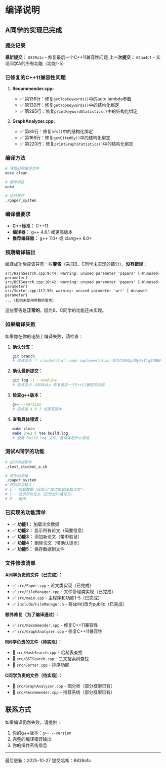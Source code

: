 # 编译说明

## A同学的实现已完成

### 提交记录

**最新提交：** `8839a1a` - 修复最后一个C++11兼容性问题
**上一次提交：** `62aa4df` - 实现同学A的所有功能（功能1-5）

### 已修复的C++11兼容性问题

1. **Recommender.cpp:**
   - ✅ 第136行：修复`getTopKeywords()`中的auto lambda参数
   - ✅ 第130行：修复`getTopKeywords()`中的结构化绑定
   - ✅ 第295行：修复`printKeywordStatistics()`中的结构化绑定

2. **GraphAnalyzer.cpp:**
   - ✅ 第85行：修复`bfs()`中的结构化绑定
   - ✅ 第166行：修复`getCitedBy()`中的结构化绑定
   - ✅ 第220行：修复`printGraphStatistics()`中的结构化绑定

### 编译方法

```bash
# 清理旧的编译文件
make clean

# 编译项目
make

# 运行程序
./paper_system
```

### 编译器要求

- **C++标准：** C++11
- **编译器：** g++ 4.8.1 或更高版本
- **推荐编译器：** g++ 7.0+ 或 clang++ 6.0+

### 预期编译输出

编译成功后应该只有一些**警告**（来自B、C同学未实现的部分），**没有错误**：

```
src/HashSearch.cpp:9:44: warning: unused parameter 'papers' [-Wunused-parameter]
src/BSTSearch.cpp:10:42: warning: unused parameter 'papers' [-Wunused-parameter]
src/Sorter.cpp:117:50: warning: unused parameter 'arr' [-Wunused-parameter]
...（其他未使用参数的警告）
```

这些警告是**正常的**，因为B、C同学的功能还未实现。

### 如果编译失败

如果你在你的电脑上编译失败，请检查：

1. **确认分支：**
   ```bash
   git branch
   # 应该显示：* claude/start-code-implementation-011CUXkQp2ByVxYfg55BWFKt
   ```

2. **确认最新提交：**
   ```bash
   git log -1 --oneline
   # 应该显示：8839a1a 修复最后一个C++11兼容性问题
   ```

3. **检查g++版本：**
   ```bash
   g++ --version
   # 应该是 4.8.1 或更高版本
   ```

4. **查看具体错误：**
   ```bash
   make clean
   make 2>&1 | tee build.log
   # 查看 build.log 文件，看具体是什么错误
   ```

### 测试A同学的功能

```bash
# 运行测试脚本
./test_student_a.sh

# 或手动测试
./paper_system
# 然后依次输入：
# 1 - 加载数据（应显示"成功加载50篇论文"）
# 2 - 显示所有论文（应列出50篇论文）
# 0 - 退出
```

### 已实现的功能清单

- ✅ **功能1：** 加载论文数据
- ✅ **功能2：** 显示所有论文（简要信息）
- ✅ **功能3：** 添加新论文（带ID验证）
- ✅ **功能4：** 删除论文（带确认提示）
- ✅ **功能5：** 保存数据到文件

### 文件修改清单

**A同学负责的文件（已完成）：**
- ✅ `src/Paper.cpp` - 论文类实现（已完成）
- ✅ `src/FileManager.cpp` - 文件管理类实现（已完成）
- ✅ `src/main.cpp` - 主程序和功能1-5（已完成）
- ✅ `include/FileManager.h` - 将split()改为public（已完成）

**额外修复（为了编译通过）：**
- ✅ `src/Recommender.cpp` - 修复C++11兼容性
- ✅ `src/GraphAnalyzer.cpp` - 修复C++11兼容性

**B同学负责的文件（待实现）：**
- 🔲 `src/HashSearch.cpp` - 哈希表查找
- 🔲 `src/BSTSearch.cpp` - 二叉搜索树查找
- 🔲 `src/Sorter.cpp` - 排序功能

**C同学负责的文件（待实现）：**
- 🔲 `src/GraphAnalyzer.cpp` - 图分析（部分框架已有）
- 🔲 `src/Recommender.cpp` - 推荐系统（部分框架已有）

## 联系方式

如果编译仍然失败，请提供：
1. 你的g++版本：`g++ --version`
2. 完整的编译错误输出
3. 你的操作系统信息

---
最后更新：2025-10-27
提交哈希：8839a1a

